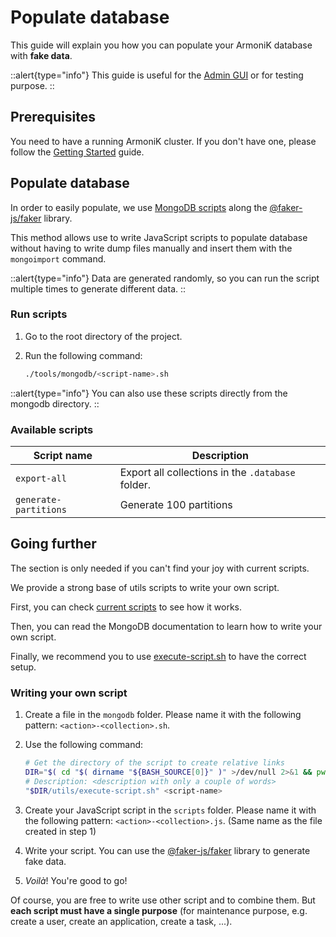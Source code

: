 # Populate database

This guide will explain you how you can populate your ArmoniK database with **fake data**.

::alert{type="info"}
This guide is useful for the [Admin GUI](https://github.com/aneoconsulting/ArmoniK.Admin.GUI) or for testing purpose.
::

## Prerequisites

You need to have a running ArmoniK cluster. If you don't have one, please follow the [Getting Started](../1.installation/1.linux/1.installation.md) guide.

## Populate database

In order to easily populate, we use [MongoDB scripts](https://www.mongodb.com/docs/mongodb-shell/write-scripts/) along the [@faker-js/faker](https://www.npmjs.com/package/@faker-js/faker) library.

This method allows use to write JavaScript scripts to populate database without having to write dump files manually and insert them with the `mongoimport` command.

::alert{type="info"}
Data are generated randomly, so you can run the script multiple times to generate different data.
::

### Run scripts

1. Go to the root directory of the project.
2. Run the following command:

    ```sh
    ./tools/mongodb/<script-name>.sh
    ```

::alert{type="info"}
You can also use these scripts directly from the mongodb directory.
::

### Available scripts

| Script name | Description |
| ----------- | ----------- |
| `export-all` | Export all collections in the `.database` folder. |
| `generate-partitions` | Generate 100 partitions |

## Going further

The section is only needed if you can't find your joy with current scripts.

We provide a strong base of utils scripts to write your own script.

First, you can check [current scripts](https://github.com/aneoconsulting/ArmoniK/tree/main/tools/mongodb) to see how it works.

Then, you can read the MongoDB documentation to learn how to write your own script.

Finally, we recommend you to use [execute-script.sh](https://github.com/aneoconsulting/ArmoniK/blob/main/tools/mongodb/execute-script.sh) to have the correct setup.

### Writing your own script

1. Create a file in the `mongodb` folder. Please name it with the following pattern: `<action>-<collection>.sh`.
2. Use the following command:

    ```sh
    # Get the directory of the script to create relative links
    DIR="$( cd "$( dirname "${BASH_SOURCE[0]}" )" >/dev/null 2>&1 && pwd )"
    # Description: <description with only a couple of words>
    "$DIR/utils/execute-script.sh" <script-name>
    ```

3. Create your JavaScript script in the `scripts` folder. Please name it with the following pattern: `<action>-<collection>.js`. (Same name as the file created in step 1)
4. Write your script. You can use the [@faker-js/faker](https://www.npmjs.com/package/@faker-js/faker) library to generate fake data.
5. _Voilà_! You're good to go!

Of course, you are free to write use other script and to combine them. But **each script must have a single purpose** (for maintenance purpose, e.g. create a user, create an application, create a task, ...).
